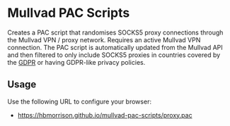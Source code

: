 # Mullvad PAC Scripts

Creates a PAC script that randomises SOCKS5 proxy connections through the
Mullvad VPN / proxy network. Requires an active Mullvad VPN connection. The
PAC script is automatically updated from the Mullvad API and then filtered
to only include SOCKS5 proxies in countries covered by the
[GDPR](https://www.edpb.europa.eu/sme-data-protection-guide/faq-frequently-asked-questions/answer/what-gdpr_en)
or having GDPR-like privacy policies.

## Usage

Use the following URL to configure your browser:

- https://hbmorrison.github.io/mullvad-pac-scripts/proxy.pac

